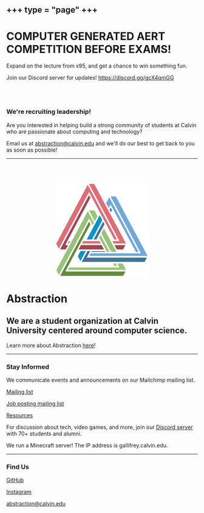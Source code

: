 +++
type = "page"
+++
---

# COMPUTER GENERATED AERT COMPETITION BEFORE EXAMS!
Expand on the lecture from x95, and get a chance to win something fun.

Join our Discord server for updates! https://discord.gg/gcX4qmGG


<br/><br/>
### We're recruiting leadership!
Are you interested in helping build a strong community of students at Calvin who are passionate about computing and technology?

Email us at abstraction@calvin.edu and we'll do our best to get back to you as soon as possible!

---

<br/><br/>

<img id="logo" src="/img/abs-logo.svg" alt="image error" style="display: block; margin: 0.7rem auto; width: 250px;"/>

# Abstraction
## We are a student organization at Calvin University centered around  computer science.
Learn more about Abstraction [here](/about)!

---

### Stay Informed
We communicate events and announcements on our Mailchimp mailing list.

[Mailing list](http://eepurl.com/hpV8xz)

[Job posting mailing list](http://list.calvin.edu/mailman/listinfo/abstraction-jobs)

[Resources](/year-2020-21/resources)


For discussion about tech, video games, and more, join our [Discord server](https://discord.gg/naVqgD5) with 70+ students and alumni. 

We run a Minecraft server! The IP address is gallifrey.calvin.edu.

---
### Find Us

[GitHub](https://github.com/Calvin-Abstraction/)

[Instagram](https://www.instagram.com/calvinabstraction/)

[abstraction@calvin.edu](mailto:abstraction@calvin.edu)

